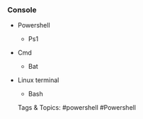 ### Console

- Powershell

	- Ps1

- Cmd

	- Bat

- Linux terminal 

	- Bash

   Tags & Topics:
   #powershell
   #Powershell